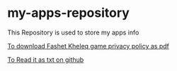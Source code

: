 # my-apps-repository
This Repository is used to store my apps info

[To download Fashet Kheleq game privacy policy as pdf](https://github.com/PotatoRepublic/my-apps-repository/blob/master/Fashet%20Kheleq%20Privacy%20Policy.pdf)

[To Read it as txt on github](https://github.com/PotatoRepublic/my-apps-repository/blob/master/Fashet%20Kheleq%20Privacy%20Policy.txt)
